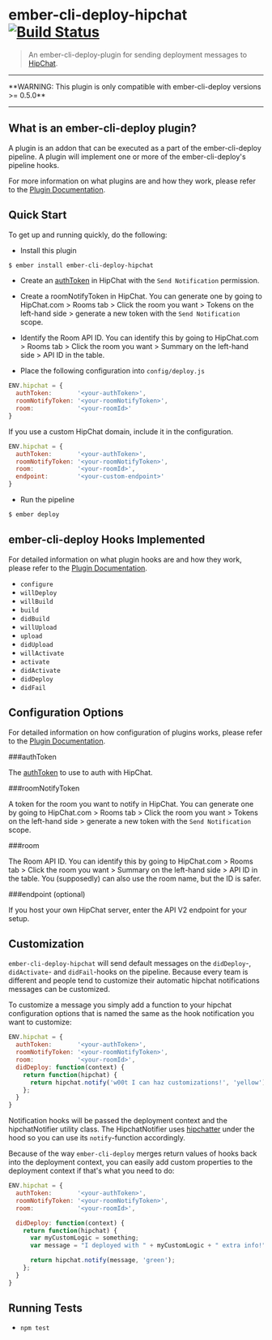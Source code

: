 # ember-cli-deploy-hipchat [![Build Status](https://travis-ci.org/blimmer/ember-cli-deploy-hipchat.svg?branch=master)](https://travis-ci.org/blimmer/ember-cli-deploy-hipchat)

> An ember-cli-deploy-plugin for sending deployment messages to [HipChat](https://www.hipchat.com/).

<hr/>
**WARNING: This plugin is only compatible with ember-cli-deploy versions >= 0.5.0**
<hr/>

## What is an ember-cli-deploy plugin?

A plugin is an addon that can be executed as a part of the ember-cli-deploy pipeline. A plugin will implement one or more of the ember-cli-deploy's pipeline hooks.

For more information on what plugins are and how they work, please refer to the [Plugin Documentation][2].

## Quick Start

To get up and running quickly, do the following:

- Install this plugin

```bash
$ ember install ember-cli-deploy-hipchat
```

- Create an [authToken](https://hipchat.com/account/api) in HipChat with the `Send Notification` permission.

- Create a roomNotifyToken in HipChat. You can generate one by going to HipChat.com > Rooms tab > Click the room you want > Tokens on the left-hand side > generate a new token with the `Send Notification` scope.

- Identify the Room API ID. You can identify this by going to HipChat.com > Rooms tab > Click the room you want > Summary on the left-hand side > API ID in the table.

- Place the following configuration into `config/deploy.js`

```javascript
ENV.hipchat = {
  authToken:       '<your-authToken>',
  roomNotifyToken: '<your-roomNotifyToken>',
  room:            '<your-roomId>'
}
```

If you use a custom HipChat domain, include it in the configuration.

```javascript
ENV.hipchat = {
  authToken:       '<your-authToken>',
  roomNotifyToken: '<your-roomNotifyToken>',
  room:            '<your-roomId>',
  endpoint:        '<your-custom-endpoint>'
}
```

- Run the pipeline

```bash
$ ember deploy
```

## ember-cli-deploy Hooks Implemented

For detailed information on what plugin hooks are and how they work, please refer to the [Plugin Documentation][2].

- `configure`
- `willDeploy`
- `willBuild`
- `build`
- `didBuild`
- `willUpload`
- `upload`
- `didUpload`
- `willActivate`
- `activate`
- `didActivate`
- `didDeploy`
- `didFail`

## Configuration Options

For detailed information on how configuration of plugins works, please refer to the [Plugin Documentation][2].

###authToken

The [authToken](https://hipchat.com/account/api) to use to auth with HipChat.

###roomNotifyToken

A token for the room you want to notify in HipChat.
You can generate one by going to HipChat.com > Rooms tab > Click the room you want > Tokens on the left-hand side > generate a new token with the `Send Notification` scope.

###room

The Room API ID.
You can identify this by going to HipChat.com > Rooms tab > Click the room you want > Summary on the left-hand side > API ID in the table. You (supposedly) can also use the room name, but the
ID is safer.

###endpoint (optional)

If you host your own HipChat server, enter the API V2 endpoint for your setup.

## Customization

`ember-cli-deploy-hipchat` will send default messages on the `didDeploy`-,
`didActivate`- and `didFail`-hooks on the pipeline.
Because every team is different and people tend to customize their automatic
hipchat notifications messages can be customized.

To customize a message you simply add a function to your hipchat configuration
options that is named the same as the hook notification you want to customize:

```js
ENV.hipchat = {
  authToken:       '<your-authToken>',
  roomNotifyToken: '<your-roomNotifyToken>',
  room:            '<your-roomId>',
  didDeploy: function(context) {
    return function(hipchat) {
      return hipchat.notify('w00t I can haz customizations!', 'yellow');
    };
  }
}
```

Notification hooks will be passed the deployment context and the hipchatNotifier
utility class. The HipchatNotifier uses [hipchatter](https://github.com/charltoons/hipchatter) under the hood so you can use its `notify`-function accordingly.

Because of the way `ember-cli-deploy` merges return values of hooks back into the deployment context, you can easily add custom properties to the deployment context if that's what you need to do:

```javascript
ENV.hipchat = {
  authToken:       '<your-authToken>',
  roomNotifyToken: '<your-roomNotifyToken>',
  room:            '<your-roomId>',

  didDeploy: function(context) {
    return function(hipchat) {
      var myCustomLogic = something;
      var message = "I deployed with " + myCustomLogic + " extra info!";

      return hipchat.notify(message, 'green');
    };
  }
}
```

## Running Tests

- `npm test`

[2]: http://ember-cli.github.io/ember-cli-deploy/plugins "Plugin Documentation"
